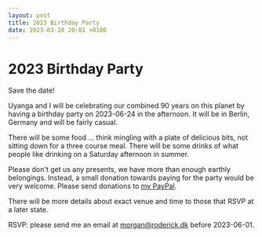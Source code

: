 ```yaml
---
layout: post
title: 2023 Birthday Party
date: 2023-03-20 20:01 +0100
---
```


# 2023 Birthday Party

Save the date!

Uyanga and I will be celebrating our combined 90 years on this planet by having a birthday party on 2023-06-24 in the afternoon. It will be in Berlin, Germany and will be fairly casual.

There will be some food ... think mingling with a plate of delicious bits, not sitting down for a three course meal. There will be some drinks of what people like drinking on a Saturday afternoon in summer.

Please don't get us any presents, we have more than enough earthly belongings. Instead, a small donation towards paying for the party would be very welcome. Please send donations to [my PayPal](https://paypal.me/MorganRoderick).

There will be more details about exact venue and time to those that RSVP at a later state.

RSVP: please send me an email at <a href="mailto:morgan@roderick.dk?subject=RSVP: Birthday Party">morgan@roderick.dk</a> before 2023-06-01.
